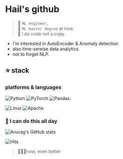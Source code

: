 # Hail's github

>
> :mechanical_arm: `ML engineer`,   
> :school_satchel: `ML master degree` at now.  
> 🧱 I do code not a copy. 

- I'm interested in AutoEncoder & Anomaly detection 
- also time-sereise data analytics
- not to forget NLP.  


## ⭐ stack
### platforms & languages
![Python](https://img.shields.io/badge/python-3670A0?style=for-the-badge&logo=python&logoColor=ffdd54)
![PyTorch](https://img.shields.io/badge/PyTorch-%23EE4C2C.svg?style=for-the-badge&logo=PyTorch&logoColor=white)
![Pandas](https://img.shields.io/badge/pandas-%171515.svg?style=for-the-badge&logo=pandas&logoColor=white).

![Linux](https://img.shields.io/badge/Linux-%171515.svg?style=for-the-badge&logo=linux&logoColor=FCC624)
![Apache](https://img.shields.io/badge/apache-%171515.svg?style=for-the-badge&logo=apache&logoColor=white)
   
   
   


###  🚀 I can do this all day 


 





![Anurag's GitHub stats](https://github-readme-stats.vercel.app/api?username=Hail-cali&&show_icons=true&theme=cobalt)




![Hits](https://hits.seeyoufarm.com/api/count/incr/badge.svg?url=https%3A%2F%2Fgithub.com%2FHail-cali&count_bg=%23333532&title_bg=%2342FF74&icon=&icon_color=%23E7E7E7&title=hits&edge_flat=false)

> 🏄🏼‍♂️now, even better
> 
<!--
**Hail-cali/Hail-cali** is a ✨ _special_ ✨ repository because its `README.md` (this file) appears on your GitHub profile.




